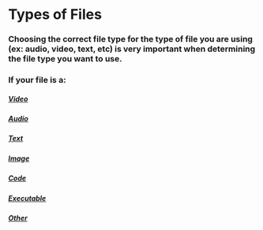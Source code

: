 # Types of Files

### Choosing the correct file type for the type of file you are using (ex: audio, video, text, etc) is very important when determining the file type you want to use.

### If your file is a:

##### [Video]()
##### [Audio]()
##### [Text]()
##### [Image]()
##### [Code]()
##### [Executable]()
##### [Other]()

